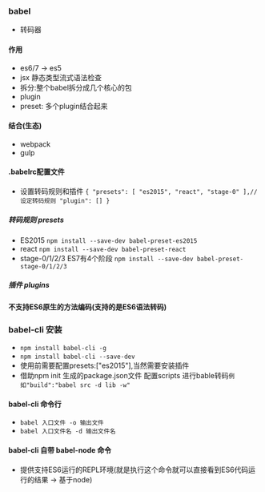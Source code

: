 ### babel
- 转码器
#### 作用
- es6/7 -> es5
- jsx 静态类型流式语法检查
- 拆分:整个babel拆分成几个核心的包
- plugin
- preset: 多个plugin结合起来
#### 结合(生态)
- webpack
- gulp
#### .babelrc配置文件
- 设置转码规则和插件
`{
  "presets": [
      "es2015",
      "react",
      "stage-0"
    ],//设定转码规则
  "plugin": []
  }`
##### 转码规则 presets
- ES2015 `npm install --save-dev babel-preset-es2015`
- react `npm install --save-dev babel-preset-react`
- stage-0/1/2/3 ES7有4个阶段 `npm install --save-dev babel-preset-stage-0/1/2/3`
##### 插件 plugins
#### 不支持ES6原生的方法编码(支持的是ES6语法转码)
### babel-cli 安装
- `npm install babel-cli -g`
- `npm install babel-cli --save-dev`
- 使用前需要配置presets:["es2015"],当然需要安装插件
- 借助npm init 生成的package.json文件 配置scripts 进行bable转码`例如"build":"babel src -d lib -w"`
#### babel-cli 命令行
- `babel 入口文件 -o 输出文件`
- `babel 入口文件名 -d 输出文件名`
#### babel-cli 自带 babel-node 命令
- 提供支持ES6运行的REPL环境(就是执行这个命令就可以直接看到ES6代码运行的结果 -> 基于node)
